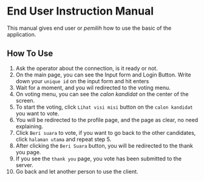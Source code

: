 # End User Instruction Manual

This manual gives end user or *pemilih* how to use the basic of the application.

## How To Use

1. Ask the operator about the connection, is it ready or not.
2. On the main page, you can see the Input form and Login Button. Write  down your `unique id` on the input form and hit enters
3. Wait for a moment, and you wil redirected to the voting menu.
4. On voting menu, you can see the *calon kandidat* on the center of the screen.
5. To start the voting, click `Lihat visi misi` button on the `calon kandidat` you want to vote.
6. You will be redirected to the profile page, and the page as clear, no need explaining.
7. Click `Beri suara` to vote, if you want to go back to the other candidates, click `halaman utama` and repeat step 5.
8. After clicking the `Beri Suara` button, you will be redirected to the thank you page.
9. If you see the `thank you` page, you vote has been submitted to the server.
10. Go back and let another person to use the client.